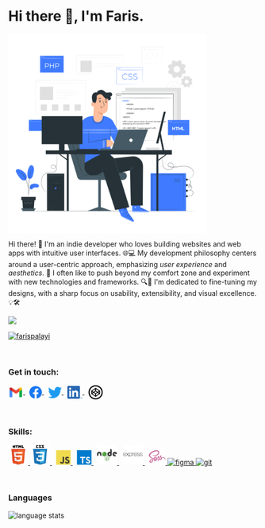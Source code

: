 <!-- Title -->

# Hi there 👋, I'm Faris.

<!-- hero image -->

<img align="center" src="logos/intro-img.svg" alt="sent me an email" height="400" width="auto" />

<br>

<p>Hi there! 👋 I'm an indie developer who loves building websites and web apps with intuitive user interfaces. 🌐💻 My development philosophy centers around a user-centric approach, emphasizing <em>user experience</em> and <em>aesthetics</em>. 🎨 I often like to push beyond my comfort zone and experiment with new technologies and frameworks. 🔍🚀 I'm dedicated to fine-tuning my designs, with a sharp focus on usability, extensibility, and visual excellence. 💡🛠️</p>

<!-- Github Stats -->

<!-- ![Github stats](https://github-readme-stats.vercel.app/api?username=farispalayi&show_icons=true&locale=en) -->

<!-- Github Languages Card -->
  <!-- ![language stats](https://github-readme-stats.vercel.app/api/top-langs?username=farispalayi&show_icons=true&locale=en&layout=compact) -->

<!-- Github Streak -->
<!--   ![github streak](https://github-readme-streak-stats.herokuapp.com/?user=farispalayi&)

<!-- Viewers Count -->

<img align="left" src="https://komarev.com/ghpvc/?username=farispalayi&label=Profile%20views&color=0e75b6&style=flat">

<!--  Visitors Count  -->
<!-- <img align="left" src="https://visitor-badge.glitch.me/badge?page_id=farispalayi">
<br /> -->

<br />

<!-- Twitter Followers Count -->
<p align="left"> 
  <a href="https://twitter.com/farispalayi" target="_blank"><img src="https://img.shields.io/twitter/follow/farispalayi?logo=twitter&style=for-the-badge" alt="farispalayi" /></a> 
</p>

<br />

<!-- Social Media Icons -->
<h3 align="left">Get in touch:</h3>

<p align="left">
  <!-- email -->
  <a href="mailto:farispalayi@gmail.com" target="_blank">
    <img align="center" src="logos/gmail logo.png" alt="sent me an email" height="30" width="auto" />
  </a> &nbsp;

  <!-- facebook -->
  <a href="https://fb.com/farispalayi" target="_blank">
    <img align="center" src="logos/facebook logo.png" alt="say hi to me on facebook" height="26" width="auto" />
  </a> &nbsp;

  <!-- twitter -->
  <a href="https://twitter.com/farispalayi" target="_blank">
    <img align="center" src="logos/twitter logo.png" alt="me in twitter" height="23" width="auto" />
  </a> &nbsp;

  <!-- linkedin -->
  <a href="https://linkedin.com/in/farispalayi" target="_blank">
    <img align="center" src="logos/linkedin logo.png" alt="me in linkedin" height="auto" width="30" />
  </a> &nbsp;

  <!-- codepen -->
  <a href="https://codepen.io/farispalayi" target="_blank">
    <img align="center" src="logos/codepen logo black.png" alt="see my pens on codepen.io" height="30" width="auto" />
  </a>
</p>

<br />

### Skills:
<p align="left">
  <!--  HTML  -->
  <a href="https://www.w3.org/html/" target="_blank"> 
    <img src="https://raw.githubusercontent.com/devicons/devicon/master/icons/html5/html5-original-wordmark.svg" alt="html5" width="auto" height="40"/>
  </a>

  <!--  CSS  -->
  <a href="https://www.w3schools.com/css/" target="_blank">
    <img src="https://raw.githubusercontent.com/devicons/devicon/master/icons/css3/css3-original-wordmark.svg" alt="css3" width="auto" height="40"/>
  </a> &nbsp;

  <!--  Javascript  -->
  <a href="https://developer.mozilla.org/en-US/docs/Web/JavaScript" target="_blank">
    <img src="https://raw.githubusercontent.com/devicons/devicon/master/icons/javascript/javascript-original.svg" alt="javascript" width="auto" height="30"/>
  </a> &nbsp;

  <!--  Typescript  -->
  <a href="https://www.typescriptlang.org/" target="_blank">
    <img src="https://raw.githubusercontent.com/devicons/devicon/master/icons/typescript/typescript-original.svg" alt="typescript" width="auto" height="30"/>
  </a> &nbsp;

  <!--  NodeJS  -->
  <a href="https://nodejs.org" target="_blank">
    <img src="https://raw.githubusercontent.com/devicons/devicon/master/icons/nodejs/nodejs-original-wordmark.svg" alt="nodejs" width="auto" height="40"/>
  </a> &nbsp;

  <!--  Express  -->
  <a href="https://expressjs.com" target="_blank">
    <img src="https://raw.githubusercontent.com/devicons/devicon/master/icons/express/express-original-wordmark.svg" alt="express" width="auto" height="40"/>
  </a> &nbsp;

  <!--  Sass  -->
  <a href="https://sass-lang.com" target="_blank">
    <img src="https://raw.githubusercontent.com/devicons/devicon/master/icons/sass/sass-original.svg" alt="sass" width="auto" height="34"/>
  </a>

  <!--  Figma  -->
  <a href="https://www.figma.com/" target="_blank">
    <img src="https://www.vectorlogo.zone/logos/figma/figma-icon.svg" alt="figma" width="auto" height="32"/>
  </a>
  
  <!--  Git  -->
  <a href="https://git-scm.com/" target="_blank">
    <img src="https://www.vectorlogo.zone/logos/git-scm/git-scm-icon.svg" alt="git" width="auto" height="34"/>
  </a>
</p>

<!-- Most Used Languages -->
<br />

### Languages

<!-- ![Most Used Languages](https://github-readme-stats.anuraghazra1.vercel.app/api/top-langs/?username=FarisPalayi) &layout=compact -->

![language stats](https://github-readme-stats.vercel.app/api/top-langs?username=farispalayi&show_icons=true&locale=en&layout=compact)